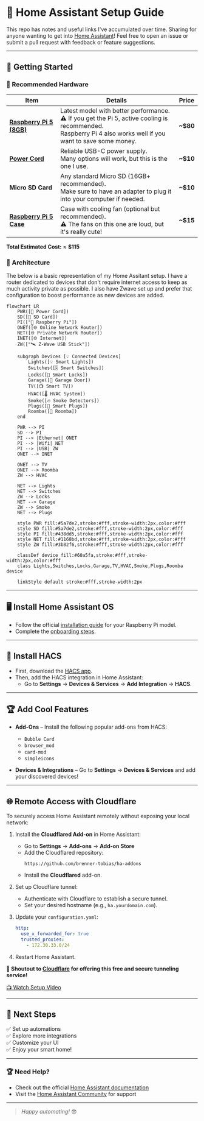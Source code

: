 # 🏡 Home Assistant Setup Guide

This repo has notes and useful links I've accumulated over time. Sharing for anyone wanting to get into [Home Assistant](https://www.home-assistant.io/)! Feel free to open an issue or submit a pull request with feedback or feature suggestions.

 ---

## 🚀 Getting Started  

### 🛒 Recommended Hardware  

| Item | Details | Price |  
|------|---------|-------|  
| [**Raspberry Pi 5 (8GB)**](https://www.amazon.com/dp/B0CK2FCG1K?ref=ppx_yo2ov_dt_b_fed_asin_title) | Latest model with better performance.<br>⚠️ If you get the Pi 5, active cooling is recommended.<br>Raspberry Pi 4 also works well if you want to save some money. | **~$80** |  
| [**Power Cord**](https://www.amazon.com/dp/B0CQ2DL2RW?ref=ppx_yo2ov_dt_b_fed_asin_title) | Reliable USB-C power supply.<br>Many options will work, but this is the one I use. | **~$10** |  
| **Micro SD Card** | Any standard Micro SD (16GB+ recommended).<br>Make sure to have an adapter to plug it into your computer if needed. | **~$10** |  
| [**Raspberry Pi 5 Case**](https://www.amazon.com/dp/B0CTBJ42P9?ref=ppx_yo2ov_dt_b_fed_asin_title) | Case with cooling fan (optional but recommended).<br>⚠️ The fans on this one are loud, but it's really cute! | **~$15** |  

**Total Estimated Cost:** ≈ **$115**

### 🏡 Architecture

The below is a basic representation of my Home Assitant setup. I have a router dedicated to devices that don't require internet access to keep as much activity private as possible. I also have Zwave set up and prefer that configuration to boost performance as new devices are added.

```mermaid
flowchart LR
    PWR([🔌 Power Cord])
    SD([💾 SD Card])
    PI(["🍓 Raspberry Pi"])
    ONET([🌐 Online Network Router])
    NET([🌐 Private Network Router])
    INET([🌐 Internet])
    ZW(["🛰️ Z-Wave USB Stick"])

    subgraph Devices [💡 Connected Devices]
        Lights([💡 Smart Lights])
        Switches([🎚️ Smart Switches])
        Locks([🔐 Smart Locks])
        Garage([🚗 Garage Door])
        TV([📺 Smart TV])
        HVAC([🌡️ HVAC System])
        Smoke([🔥 Smoke Detectors])
        Plugs([🔌 Smart Plugs])
        Roomba([🧹 Roomba])
    end

    PWR --> PI
    SD --> PI
    PI --> |Ethernet| ONET
    PI --> |Wifi| NET
    PI --> |USB| ZW
    ONET --> INET

    ONET --> TV
    ONET --> Roomba
    ZW --> HVAC

    NET --> Lights
    NET --> Switches
    ZW --> Locks
    NET --> Garage
    ZW --> Smoke
    NET --> Plugs

    style PWR fill:#5a7de2,stroke:#fff,stroke-width:2px,color:#fff
    style SD fill:#5a7de2,stroke:#fff,stroke-width:2px,color:#fff
    style PI fill:#438dd5,stroke:#fff,stroke-width:2px,color:#fff
    style NET fill:#1168bd,stroke:#fff,stroke-width:2px,color:#fff
    style ZW fill:#3b82f6,stroke:#fff,stroke-width:2px,color:#fff

    classDef device fill:#60a5fa,stroke:#fff,stroke-width:2px,color:#fff
    class Lights,Switches,Locks,Garage,TV,HVAC,Smoke,Plugs,Roomba device

    linkStyle default stroke:#fff,stroke-width:2px
```

---

## 🖥️ Install Home Assistant OS  
- Follow the official [installation guide](https://www.home-assistant.io/installation/raspberrypi/) for your Raspberry Pi model.  
- Complete the [onboarding steps](https://www.home-assistant.io/getting-started/onboarding/).  

---

## 🧰 Install HACS  
- First, download the [HACS app](https://www.hacs.xyz/docs/use/download/download/).  
- Then, add the HACS integration in Home Assistant:  
  - Go to **Settings** → **Devices & Services** → **Add Integration** → **HACS**.  

---

## 🏆 Add Cool Features  
- **Add-Ons** – Install the following popular add-ons from HACS:  
  - `Bubble Card`  
  - `browser_mod`  
  - `card-mod`  
  - `simpleicons`  

- **Devices & Integrations** – Go to **Settings** → **Devices & Services** and add your discovered devices!  

---

## 🌐 Remote Access with Cloudflare  
To securely access Home Assistant remotely without exposing your local network:  

1. Install the **Cloudflared Add-on** in Home Assistant:  
   - Go to **Settings** → **Add-ons** → **Add-on Store**  
   - Add the Cloudflared repository:  
     ``` 
     https://github.com/brenner-tobias/ha-addons 
     ```  
   - Install the **Cloudflared** add-on.  

2. Set up Cloudflare tunnel:  
   - Authenticate with Cloudflare to establish a secure tunnel.  
   - Set your desired hostname (e.g., `ha.yourdomain.com`).  

3. Update your `configuration.yaml`:  
    ```yaml
    http:
      use_x_forwarded_for: true
      trusted_proxies:
        - 172.30.33.0/24
    ```  

4. Restart Home Assistant.  

**🔹 Shoutout to [Cloudflare](https://www.cloudflare.com/) for offering this free and secure tunneling service!**  

[📺 Watch Setup Video](https://www.youtube.com/watch?v=JGAKzzOmvxg&utm_source=chatgpt.com)  

---

## 🎯 Next Steps  
✅ Set up automations  
✅ Explore more integrations  
✅ Customize your UI  
✅ Enjoy your smart home!  

---

### 🏆 **Need Help?**  
- Check out the official [Home Assistant documentation](https://www.home-assistant.io/docs/)  
- Visit the [Home Assistant Community](https://community.home-assistant.io/) for support  

---

> *Happy automating!* 😎
